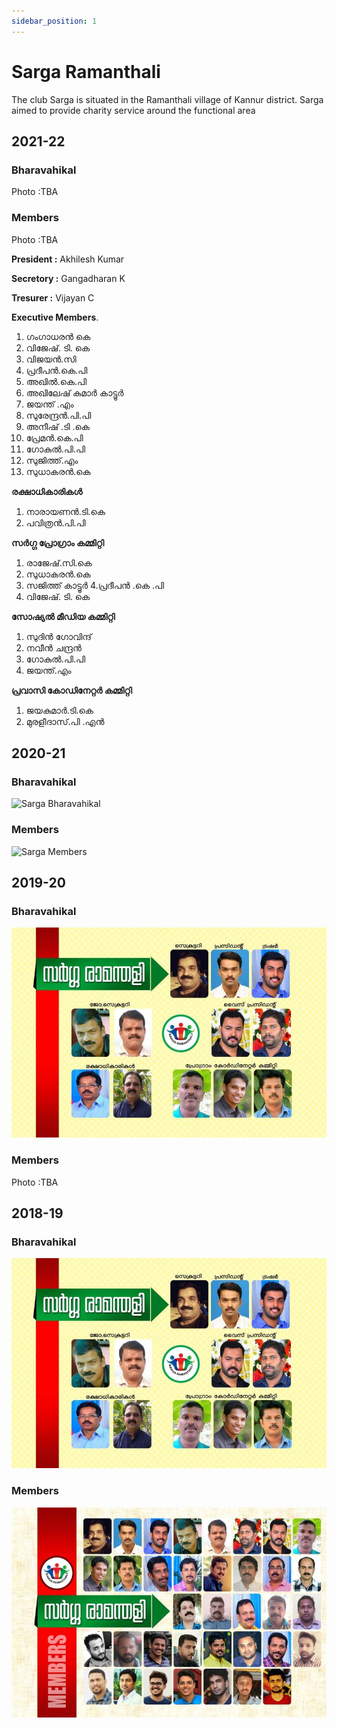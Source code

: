 ```yaml
---
sidebar_position: 1
---
```


# Sarga Ramanthali

The club Sarga is situated in the Ramanthali village of Kannur district. Sarga aimed to provide charity service around the functional area

## 2021-22

### Bharavahikal
Photo :TBA
### Members
Photo :TBA

**President :** 
Akhilesh Kumar

**Secretory :**
Gangadharan K

**Tresurer :**
Vijayan C

**Executive Members**.


1. ഗംഗാധരൻ കെ
2. വിജേഷ്. ടി. കെ
3. വിജയൻ.സി
4. പ്രദീപൻ.കെ.പി
5. അഖിൽ.കെ.പി
6. അഖിലേഷ് കുമാർ കാട്ടൂർ
7. ജയന്ത് .എം
8. സുരേന്ദ്രൻ.പി.പി
9. അനീഷ് .ടി .കെ
10. പ്രേമൻ.കെ.പി
11. ഗോകുൽ.പി.പി
12. സുജിത്ത്.എം
13. സുധാകരൻ.കെ

**രക്ഷാധികാരികൾ**

1. നാരായണൻ.ടി.കെ
2. പവിത്രൻ.പി.പി

**സർഗ്ഗ പ്രോഗ്രാം കമ്മിറ്റി**

1. രാജേഷ്.സി.കെ
2. സുധാകരൻ.കെ
3. സജിത്ത് കാട്ടൂർ
4.പ്രദീപൻ .കെ .പി
5. വിജേഷ്. ടി. കെ


**സോഷ്യൽ മീഡിയ കമ്മിറ്റി**

1. സുദിൻ ഗോവിന്ദ്
2. നവീൻ ചന്ദ്രൻ
3. ഗോകുൽ.പി.പി
4. ജയന്ത്.എം

**പ്രവാസി കോഡിനേറ്റർ കമ്മിറ്റി**

1. ജയകുമാർ.ടി.കെ
2. മുരളീദാസ്.പി .എൻ



## 2020-21
### Bharavahikal
![Sarga Bharavahikal](/img/Bharavahikal.jpg)

### Members
![Sarga Members](/img/members.jpg)


## 2019-20
### Bharavahikal
![Sarga Bharavahikal](/img/bharavahikal2018.jpg)
### Members
Photo :TBA

## 2018-19
### Bharavahikal 
![Sarga Bharavahikal](/img/bharavahikal2018.jpg)
### Members
![Sarga Members](/img/members2018.jpg)
